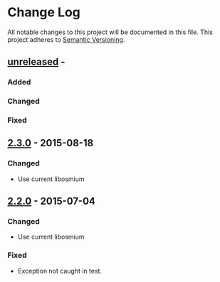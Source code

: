 
# Change Log

All notable changes to this project will be documented in this file.
This project adheres to [Semantic Versioning](http://semver.org/).

## [unreleased] -

### Added

### Changed

### Fixed


## [2.3.0] - 2015-08-18

### Changed

- Use current libosmium


## [2.2.0] - 2015-07-04

### Changed

- Use current libosmium

### Fixed

- Exception not caught in test.

[unreleased]: https://github.com/osmcode/pyosmium/compare/v2.3.0...HEAD
[2.3.0]: https://github.com/osmcode/pyosmium/compare/v2.3.0...v2.3.0
[2.2.0]: https://github.com/osmcode/pyosmium/compare/v2.1.0...v2.2.0

